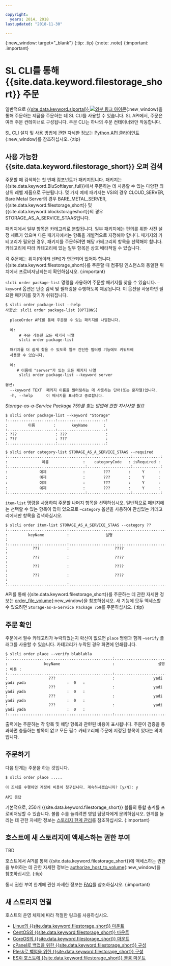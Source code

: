 ```yaml
---

copyright:
  years: 2014, 2018
lastupdated: "2018-11-30"

---
```

{:new_window: target="_blank"}
{:tip: .tip}
{:note: .note}
{:important: .important}

# SL CLI를 통해 {{site.data.keyword.filestorage_short}} 주문

일반적으로 [{{site.data.keyword.slportal}} ![외부 링크 아이콘](../../icons/launch-glyph.svg "외부 링크 아이콘")](https://control.softlayer.com/){:new_window}을 통해 주문하는 제품을 주문하는 데 SL CLI를 사용할 수 있습니다. SL API에서, 주문은 여러 주문 컨테이너로 구성됩니다. 주문 CLI는 하나의 주문 컨테이너와만 작동합니다.

SL CLI 설치 및 사용 방법에 관한 자세한 정보는 [Python API 클라이언트](https://softlayer-python.readthedocs.io/en/latest/cli.html){:new_window}를 참조하십시오.
{:tip}

## 사용 가능한 {{site.data.keyword.filestorage_short}} 오퍼 검색

주문할 때 검색하는 첫 번째 컴포넌트가 패키지입니다. 패키지는 {{site.data.keyword.BluSoftlayer_full}}에서 주문하는 데 사용할 수 있는 다양한 최상위 레벨 제품으로 구분됩니다. 몇 가지 예제 패키지는 VSI의 경우 CLOUD_SERVER, Bare Metal Server의 경우 BARE_METAL_SERVER, {{site.data.keyword.filestorage_short}} 및 {{site.data.keyword.blockstorageshort}}의 경우 STORAGE_AS_A_SERVICE_STAAS입니다.

패키지에서 일부 항목은 카테고리로 분할됩니다. 일부 패키지에는 편의를 위한 사전 설정 세트가 있으며 다른 패키지에서는 항목을 개별적으로 지정해야 합니다. 패키지의 카테고리가 필요한 경우, 패키지를 주문하려면 해당 카테고리의 항목을 선택해야 합니다. 카테고리에 따라 카테고리에 있는 일부 항목은 상호 배타적일 수 있습니다.

각 주문에는 위치(데이터 센터)가 연관되어 있어야 합니다. {{site.data.keyword.filestorage_short}}를 주문할 때 컴퓨팅 인스턴스와 동일한 위치에서 프로비저닝되는지 확인하십시오.
{:important}

`slcli order package-list` 명령을 사용하여 주문할 패키지를 찾을 수 있습니다. `–keyword` 옵션은 단순 검색 및 필터링을 수행하도록 제공됩니다. 이 옵션을 사용하면 필요한 패키지를 찾기가 쉬워집니다.

```
$ slcli order package-list --help
사용법: slcli order package-list [OPTIONS]

  placeOrder API를 통해 주문할 수 있는 패키지를 나열합니다.

  예:
      # 주문 가능한 모든 패키지 나열
      slcli order package-list

  패키지를 더 쉽게 찾을 수 있도록 일부 간단한 필터링 기능에도 키워드에
  사용할 수 있습니다.

  예:
     # 이름에 "server"가 있는 모든 패키지 나열
      slcli order package-list --keyword server

옵션:
  --keyword TEXT  패키지 이름을 필터링하는 데 사용하는 단어(또는 문자열)입니다.
  -h, --help      이 메시지를 표시하고 종료합니다.
```

*Storage-as-a-Service Package 759를 찾는 방법에 관한 지시사항 필요*

```
$ slcli order package-list --keyword "Storage"
:.....................:.....................:
:         이름        :       keyName       :
:.....................:.....................:
: ???                 : ???                 :
: ???                 : ???                 :
:.....................:.....................:
```

```
$ slcli order category-list STORAGE_AS_A_SERVICE_STAAS --required
:..................................:...................:............:
:               이름               :    categoryCode   : isRequired :
:..................................:...................:............:
:              예제                :        ???        :     Y      :
:              예제                :        ???        :     Y      :
:              예제                :        ???        :     Y      :
:              예제                :        ???        :     Y      :
:..................................:...................:............:
```

`item-list` 명령을 사용하여 주문할 나머지 항목을 선택하십시오. 일반적으로 패키지에는 선택할 수 있는 항목이 많이 있으므로 `–category` 옵션을 사용하여 관심있는 카테고리에서만 항목을 검색하십시오.

```
$ slcli order item-list STORAGE_AS_A_SERVICE_STAAS --category ??
:..........................:..............................................:
:         keyName          :                설명                          :
:..........................:..............................................:
:           ???            :                    ????                      :
:           ???            :                    ????                      :
:           ???            :                    ????                      :
:           ???            :                    ????                      :
:..........................:..............................................:
```

API를 통해 {{site.data.keyword.filestorage_short}}를 주문하는 데 관한 자세한 정보는 [order_file_volume](https://softlayer-python.readthedocs.io/en/latest/api/managers/file.html#SoftLayer.managers.file.FileStorageManager.order_file_volume){:new_window}을 참조하십시오.
새 기능에 모두 액세스할 수 있으려면 `Storage-as-a-Service Package 759`를 주문하십시오.
{:tip}

## 주문 확인

주문에서 필수 카테고리가 누락되었는지 확신이 없으면 `place` 명령과 함께 `–verify` 플래그를 사용할 수 있습니다. 카테고리가 누락된 경우 화면에 인쇄됩니다.


```
$ slcli order place --verify blablabla
:..............................................:.................................................:......:
:                keyName                       :                   설명                          : 비용 :
:..............................................:.................................................:......:
:                  ???                         :                 yadi yadi yada                  :  0   :
:                  ???                         :                 yadi yadi yada                  :  0   :
:                  ???                         :                 yadi yadi yada                  :  0   :
:                  ???                         :                 yadi yadi yada                  :  0   :
:..............................................:.................................................:......:
```

출력에는 주문하는 각 항목 및 해당 항목과 관련된 비용이 표시됩니다. 주문이 검증을 통과하면 충돌하는 항목이 없고 모든 필수 카테고리에 주문에 지정된 항목이 있다는 의미입니다.

## 주문하기

다음 단계는 주문을 하는 것입니다.

```
$ slcli order place .....

이 조치를 수행하면 계정에 비용이 청구됩니다. 계속하시겠습니까? [y/N]: y

API 응답
```

기본적으로, 250개 {{site.data.keyword.filestorage_short}} 볼륨의 통합 총계를 프로비저닝할 수 있습니다. 볼륨 수를 늘리려면 영업 담당자에게 문의하십시오. 한계를 늘리는 데 관한 자세한 정보는 [스토리지 한계 관리](managing-storage-limits.html)를 참조하십시오.
{:important}

## 호스트에 새 스토리지에 액세스하는 권한 부여

TBD

호스트에서 API를 통해 {{site.data.keyword.filestorage_short}}에 액세스하는 권한을 부여하는 데 관한 자세한 정보는 [authorize_host_to_volume](https://softlayer-python.readthedocs.io/en/latest/api/managers/file.html#SoftLayer.managers.file.FileStorageManager.authorize_host_to_volume){:new_window}을 참조하십시오.
{:tip}

동시 권한 부여 한계에 관한 자세한 정보는 [FAQ](faqs.html)를 참조하십시오.
{:important}

## 새 스토리지 연결

호스트의 운영 체제에 따라 적절한 링크를 사용하십시오.
- [Linux의 {{site.data.keyword.filestorage_short}} 마운트](accessing-file-storage-linux.html)
- [CentOS의 {{site.data.keyword.filestorage_short}} 마운트](mounting-nsf-file-storage.html)
- [CoreOS의 {{site.data.keyword.filestorage_short}} 마운트](mounting-storage-coreos.html)
- [cPanel로 백업을 위한 {{site.data.keyword.filestorage_short}} 구성](configure-backup-cpanel.html)
- [Plesk로 백업을 위한 {{site.data.keyword.filestorage_short}} 구성](configure-backup-plesk.html)
- [ESXi 호스트에 {{site.data.keyword.filestorage_short}} 볼륨 마운트](architecture-guide-file-storage-vmware.html)
